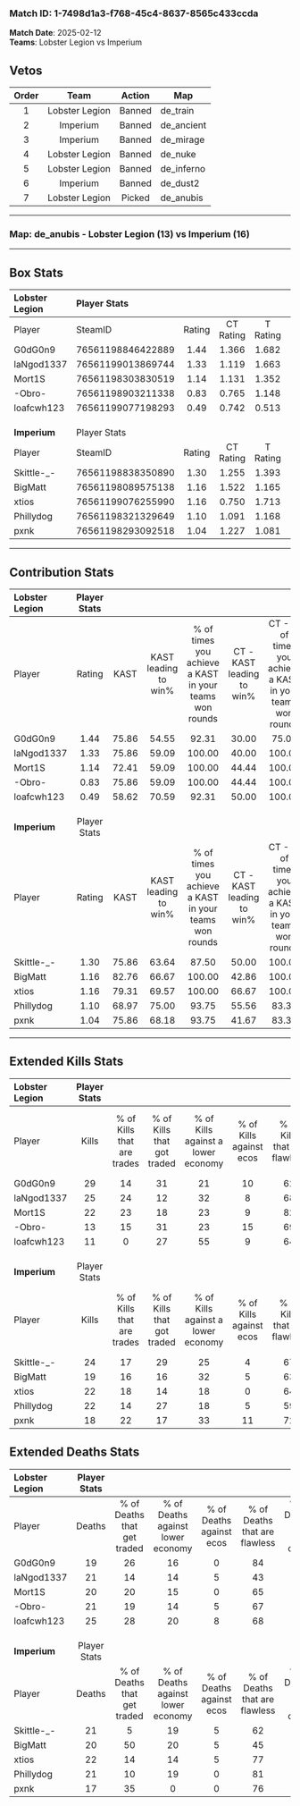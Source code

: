### Match ID: 1-7498d1a3-f768-45c4-8637-8565c433ccda  
**Match Date**: 2025-02-12  
**Teams**: Lobster Legion vs Imperium  

## Vetos  

| Order | Team | Action | Map |
| :---: | :--: | :----: | --- |
| 1 | Lobster Legion | Banned | de_train |
| 2 | Imperium | Banned | de_ancient |
| 3 | Imperium | Banned | de_mirage |
| 4 | Lobster Legion | Banned | de_nuke |
| 5 | Lobster Legion | Banned | de_inferno |
| 6 | Imperium | Banned | de_dust2 |
| 7 | Lobster Legion | Picked | de_anubis |

---  

### **Map**: de_anubis - Lobster Legion (13) vs Imperium (16)  
---  

## Box Stats  

| **Lobster Legion** | Player Stats      |        |           |          |       |       |       |         |        |      |     |
| :- | :- | :-: | :-: | :-: | :-: | :-: | :-: | :-: | :-: | :-: | :-: |
| Player             | SteamID           | Rating | CT Rating | T Rating | KAST  |  ADR  | Kills | Assists | Deaths | K/D  | HS% |
| G0dG0n9            | 76561198846422889 |  1.44  |   1.366   |  1.682   | 75.86 | 91.2  |  29   |    4    |   19   | 1.53 | 55  |
| laNgod1337         | 76561199013869744 |  1.33  |   1.119   |  1.663   | 75.86 | 102.6 |  25   |    9    |   21   | 1.19 | 36  |
| Mort1S             | 76561198303830519 |  1.14  |   1.131   |  1.352   | 72.41 | 75.6  |  22   |    7    |   20   | 1.10 | 27  |
| -Obro-             | 76561198903211338 |  0.83  |   0.765   |  1.148   | 75.86 | 59.0  |  13   |    7    |   21   | 0.62 | 61  |
| loafcwh123         | 76561199077198293 |  0.49  |   0.742   |  0.513   | 58.62 | 40.7  |  11   |    2    |   25   | 0.44 | 54  |
|                    |                   |        |           |          |       |       |       |         |        |      |     |
|                    |                   |        |           |          |       |       |       |         |        |      |     |
|                    |                   |        |           |          |       |       |       |         |        |      |     |
| **Imperium**       | Player Stats      |        |           |          |       |       |       |         |        |      |     |
| Player             | SteamID           | Rating | CT Rating | T Rating | KAST  |  ADR  | Kills | Assists | Deaths | K/D  | HS% |
| Skittle-_-         | 76561198838350890 |  1.30  |   1.255   |  1.393   | 75.86 | 100.0 |  24   |   11    |   21   | 1.14 | 70  |
| BigMatt            | 76561198089575138 |  1.16  |   1.522   |  1.165   | 82.76 | 79.8  |  19   |   11    |   20   | 0.95 | 52  |
| xtios              | 76561199076255990 |  1.16  |   0.750   |  1.713   | 79.31 | 77.2  |  22   |    6    |   22   | 1.00 | 40  |
| Phillydog          | 76561198321329649 |  1.10  |   1.091   |  1.168   | 68.97 | 77.6  |  22   |    6    |   21   | 1.05 | 63  |
| pxnk               | 76561198293092518 |  1.04  |   1.227   |  1.081   | 75.86 | 60.8  |  18   |    3    |   17   | 1.06 | 33  |
---  

## Contribution Stats  

| **Lobster Legion** | Player Stats |       |                      |                                                        |                           |                                                             |                          |                                                            |
| :- | :-: | :-: | :-: | :-: | :-: | :-: | :-: | :-: |
| Player             |    Rating    | KAST  | KAST leading to win% | % of times you achieve a KAST in your teams won rounds | CT - KAST leading to win% | CT - % of times you achieve a KAST in your teams won rounds | T - KAST leading to win% | T - % of times you achieve a KAST in your teams won rounds |
| G0dG0n9            |     1.44     | 75.86 |        54.55         |                         92.31                          |           30.00           |                            75.00                            |          75.00           |                           100.00                           |
| laNgod1337         |     1.33     | 75.86 |        59.09         |                         100.00                         |           40.00           |                           100.00                            |          75.00           |                           100.00                           |
| Mort1S             |     1.14     | 72.41 |        59.09         |                         100.00                         |           44.44           |                           100.00                            |          69.23           |                           100.00                           |
| -Obro-             |     0.83     | 75.86 |        59.09         |                         100.00                         |           44.44           |                           100.00                            |          69.23           |                           100.00                           |
| loafcwh123         |     0.49     | 58.62 |        70.59         |                         92.31                          |           50.00           |                           100.00                            |          88.89           |                           88.89                            |
|                    |              |       |                      |                                                        |                           |                                                             |                          |                                                            |
|                    |              |       |                      |                                                        |                           |                                                             |                          |                                                            |
|                    |              |       |                      |                                                        |                           |                                                             |                          |                                                            |
| **Imperium**       | Player Stats |       |                      |                                                        |                           |                                                             |                          |                                                            |
| Player             |    Rating    | KAST  | KAST leading to win% | % of times you achieve a KAST in your teams won rounds | CT - KAST leading to win% | CT - % of times you achieve a KAST in your teams won rounds | T - KAST leading to win% | T - % of times you achieve a KAST in your teams won rounds |
| Skittle-_-         |     1.30     | 75.86 |        63.64         |                         87.50                          |           50.00           |                           100.00                            |          80.00           |                           80.00                            |
| BigMatt            |     1.16     | 82.76 |        66.67         |                         100.00                         |           42.86           |                           100.00                            |          100.00          |                           100.00                           |
| xtios              |     1.16     | 79.31 |        69.57         |                         100.00                         |           66.67           |                           100.00                            |          71.43           |                           100.00                           |
| Phillydog          |     1.10     | 68.97 |        75.00         |                         93.75                          |           55.56           |                            83.33                            |          90.91           |                           100.00                           |
| pxnk               |     1.04     | 75.86 |        68.18         |                         93.75                          |           41.67           |                            83.33                            |          100.00          |                           100.00                           |
---  

## Extended Kills Stats  

| **Lobster Legion** | Player Stats |                            |                            |                                    |                         |                              |                                 |                                       |                    |           |
| :- | :-: | :-: | :-: | :-: | :-: | :-: | :-: | :-: | :-: | :-: |
| Player             |    Kills     | % of Kills that are trades | % of Kills that got traded | % of Kills against a lower economy | % of Kills against ecos | % of Kills that are flawless | % of Kills that are close duels | % of Kills that are assisted by flash | Pistol Round Kills | AWP Kills |
| G0dG0n9            |      29      |             14             |             31             |                 21                 |           10            |              62              |               10                |                   0                   |         3          |     1     |
| laNgod1337         |      25      |             24             |             12             |                 32                 |            8            |              68              |                8                |                   8                   |         2          |     4     |
| Mort1S             |      22      |             23             |             18             |                 23                 |            9            |              82              |                0                |                   0                   |         1          |    13     |
| -Obro-             |      13      |             15             |             31             |                 23                 |           15            |              69              |                0                |                   0                   |         1          |     1     |
| loafcwh123         |      11      |             0              |             27             |                 55                 |            9            |              64              |                9                |                   0                   |         1          |     0     |
|                    |              |                            |                            |                                    |                         |                              |                                 |                                       |                    |           |
|                    |              |                            |                            |                                    |                         |                              |                                 |                                       |                    |           |
|                    |              |                            |                            |                                    |                         |                              |                                 |                                       |                    |           |
| **Imperium**       | Player Stats |                            |                            |                                    |                         |                              |                                 |                                       |                    |           |
| Player             |    Kills     | % of Kills that are trades | % of Kills that got traded | % of Kills against a lower economy | % of Kills against ecos | % of Kills that are flawless | % of Kills that are close duels | % of Kills that are assisted by flash | Pistol Round Kills | AWP Kills |
| Skittle-_-         |      24      |             17             |             29             |                 25                 |            4            |              67              |                0                |                  13                   |         4          |     0     |
| BigMatt            |      19      |             16             |             16             |                 32                 |            5            |              63              |                0                |                  11                   |         0          |     0     |
| xtios              |      22      |             18             |             14             |                 18                 |            0            |              64              |                0                |                   0                   |         1          |     3     |
| Phillydog          |      22      |             14             |             27             |                 18                 |            5            |              59              |               14                |                   9                   |         1          |     2     |
| pxnk               |      18      |             22             |             17             |                 33                 |           11            |              72              |                6                |                   0                   |         1          |    12     |
## Extended Deaths Stats  

| **Lobster Legion** | Player Stats |                             |                                   |                          |                               |                            |                           |               |
| :- | :-: | :-: | :-: | :-: | :-: | :-: | :-: | :-: |
| Player             |    Deaths    | % of Deaths that get traded | % of Deaths against lower economy | % of Deaths against ecos | % of Deaths that are flawless | % of Deaths that are close | % of Deaths while blinded | Deaths to AWP |
| G0dG0n9            |      19      |             26              |                16                 |            0             |              84               |             0              |             5             |       3       |
| laNgod1337         |      21      |             14              |                14                 |            5             |              43               |             14             |             5             |       6       |
| Mort1S             |      20      |             20              |                15                 |            0             |              65               |             5              |             5             |       2       |
| -Obro-             |      21      |             19              |                14                 |            5             |              67               |             0              |             0             |       5       |
| loafcwh123         |      25      |             28              |                20                 |            8             |              68               |             0              |            16             |       1       |
|                    |              |                             |                                   |                          |                               |                            |                           |               |
|                    |              |                             |                                   |                          |                               |                            |                           |               |
|                    |              |                             |                                   |                          |                               |                            |                           |               |
| **Imperium**       | Player Stats |                             |                                   |                          |                               |                            |                           |               |
| Player             |    Deaths    | % of Deaths that get traded | % of Deaths against lower economy | % of Deaths against ecos | % of Deaths that are flawless | % of Deaths that are close | % of Deaths while blinded | Deaths to AWP |
| Skittle-_-         |      21      |              5              |                19                 |            5             |              62               |             10             |             0             |       2       |
| BigMatt            |      20      |             50              |                20                 |            5             |              45               |             10             |            10             |       3       |
| xtios              |      22      |             14              |                14                 |            5             |              77               |             0              |             0             |       6       |
| Phillydog          |      21      |             10              |                19                 |            0             |              81               |             10             |             0             |       4       |
| pxnk               |      17      |             35              |                 0                 |            0             |              76               |             0              |             0             |       4       |
